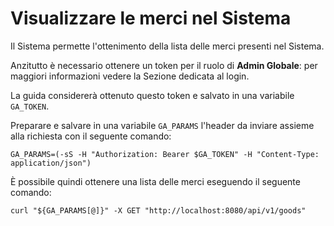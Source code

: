 # Visualizzare le merci nel Sistema

Il Sistema permette l'ottenimento della lista delle merci presenti nel Sistema.

Anzitutto è necessario ottenere un token per il ruolo di **Admin Globale**: per maggiori informazioni vedere la Sezione dedicata al login.

La guida considererà ottenuto questo token e salvato in una variabile `GA_TOKEN`.

Preparare e salvare in una variabile `GA_PARAMS` l'header da inviare assieme alla richiesta con il seguente comando:

`GA_PARAMS=(-sS -H "Authorization: Bearer $GA_TOKEN" -H "Content-Type: application/json")`

È possibile quindi ottenere una lista delle merci eseguendo il seguente comando:

`curl "${GA_PARAMS[@]}" -X GET "http://localhost:8080/api/v1/goods"`
